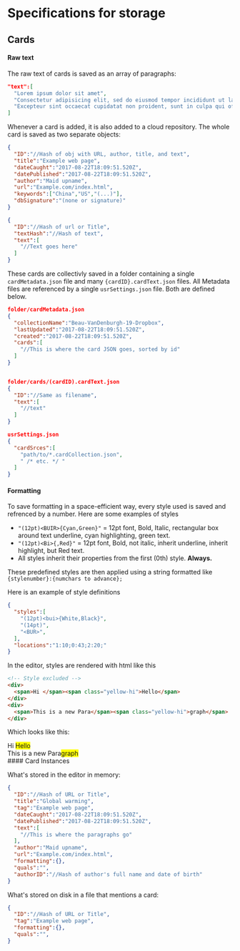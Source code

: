 # Specifications for storage
## Cards
#### Raw text
The raw text of cards is saved as an array of paragraphs:
```json
"text":[
  "Lorem ipsum dolor sit amet",
  "Consectetur adipisicing elit, sed do eiusmod tempor incididunt ut labore et dolore magna aliqu",
  "Excepteur sint occaecat cupidatat non proident, sunt in culpa qui officia deserunt mollit anim id est laborum.",
]
```
Whenever a card is added, it is also added to a cloud repository.
The whole card is saved as two separate objects:
```json
{
  "ID":"//Hash of obj with URL, author, title, and text",
  "title":"Example web page",
  "dateCaught":"2017-08-22T18:09:51.520Z",
  "datePublished":"2017-08-22T18:09:51.520Z",
  "author":"Maid upname",
  "url":"Example.com/index.html",
  "keywords":["China","US","(...)"],
  "dbSignature":"(none or signature)"
}

{
  "ID":"//Hash of url or Title",
  "textHash":"//Hash of text",
  "text":[
    "//Text goes here"
  ]
}
```


These cards are collectivly saved in a folder containing a single `cardMetadata.json` file and many `{cardID}.cardText.json` files. All Metadata files are referenced by a single `usrSettings.json` file. Both are defined below.

```json
folder/cardMetadata.json
{
  "collectionName":"Beau-VanDenburgh-19-Dropbox",
  "lastUpdated":"2017-08-22T18:09:51.520Z",
  "created":"2017-08-22T18:09:51.520Z",
  "cards":[
    "//This is where the card JSON goes, sorted by id"
  ]
}


folder/cards/(cardID).cardText.json
{
  "ID":"//Same as filename",
  "text":[
    "//text"
  ]
}

usrSettings.json
{
  "cardSrces":[
    "path/to/*.cardCollection.json",
    " /* etc. */ "
  ]
}
```
#### Formatting
To save formatting in a space-efficient way, every style used is saved and refrenced by a number. Here are some examples of styles
- `"(12pt)<BUIR>{Cyan,Green}"` = 12pt font, Bold, Italic, rectangular box around text underline, cyan highlighting, green text.
- `"(12pt)<Bi>{,Red}"` = 12pt font, Bold, not italic, inherit underline, inherit highlight, but Red text.
- All styles inherit their properties from the first (0th) style. **Always.**

These predefined styles are then applied using a string formatted like `{stylenumber}:{numchars to advance};`

Here is an example of style definitions
```json
{
  "styles":[
    "(12pt)<bui>{White,Black}",
    "(14pt)",
    "<BUR>",
  ],
  "locations":"1:10;0:43;2:20;"
}
```
In the editor, styles are rendered with html like this
```html
<!-- Style excluded -->
<div>
  <span>Hi </span><span class="yellow-hi">Hello</span>
</div>
<div>
  <span>This is a new Para</span><span class="yellow-hi">graph</span>
</div>
```
Which looks like this:
<div>
  <style>
    .yellow-hi {
      background-color: #FFFF00;
    }
  </style>
  <div>
    <span>Hi </span><span class="yellow-hi">Hello</span>
  </div>
  <div>
    <span>This is a new Para</span><span class="yellow-hi">graph</span>
  </div>
</div>
#### Card Instances  

What's stored in the editor in memory:
```json
{
  "ID":"//Hash of URL or Title",
  "title":"Global warming",
  "tag":"Example web page",
  "dateCaught":"2017-08-22T18:09:51.520Z",
  "datePublished":"2017-08-22T18:09:51.520Z",
  "text":[
    "//This is where the paragraphs go"
  ],
  "author":"Maid upname",
  "url":"Example.com/index.html",
  "formatting":{},
  "quals":"",
  "authorID":"//Hash of author's full name and date of birth"
}
```
What's stored on disk in a file that mentions a card:
```json
{
  "ID":"//Hash of URL or Title",
  "tag":"Example web page",
  "formatting":{},
  "quals":"",
}
```
